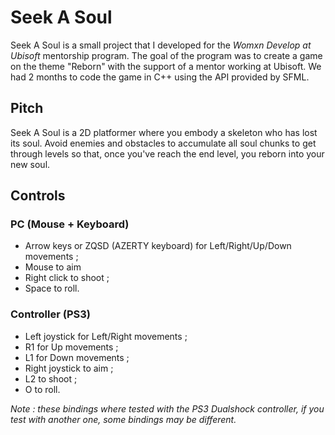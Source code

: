 # Seek A Soul

Seek A Soul is a small project that I developed for the *Womxn Develop at Ubisoft* mentorship program. The goal of the program was to create a game on the theme "Reborn" with the support of a mentor working at Ubisoft. We had 2 months to code the game in C++ using the API provided by SFML.

## Pitch

Seek A Soul is a 2D platformer where you embody a skeleton who has lost its soul. Avoid enemies and obstacles to accumulate all soul chunks to get through levels so that, once you've reach the end level, you reborn into your new soul.

## Controls

### PC (Mouse + Keyboard)
- Arrow keys or ZQSD (AZERTY keyboard) for Left/Right/Up/Down movements ;
- Mouse to aim
- Right click to shoot ;
- Space to roll. 

### Controller (PS3)
- Left joystick for Left/Right movements ;
- R1 for Up movements ;
- L1 for Down movements ;
- Right joystick to aim ;
- L2 to shoot ;
- O to roll.

*Note : these bindings where tested with the PS3 Dualshock controller, if you test with another one, some bindings may be different.*
